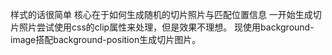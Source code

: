 <!--
 * @Author: Richard Chiang
 * @Date: 2020-12-31 16:27:00
 * @LastEditor: Richard Chiang
 * @LastEditTime: 2020-12-31 16:54:03
 * @Email: 19875991227@163.com
 * @Description: 
-->
样式的话很简单
核心在于如何生成随机的切片照片与匹配位置信息
一开始生成切片照片尝试使用css的clip属性来处理，但是效果不理想。
现使用background-image搭配background-position生成切片图片。
